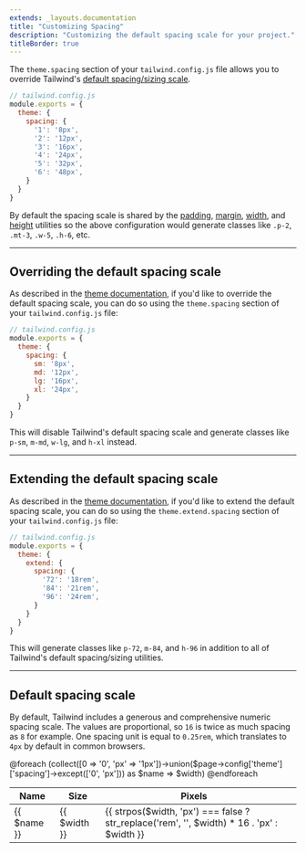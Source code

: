 ```yaml
---
extends: _layouts.documentation
title: "Customizing Spacing"
description: "Customizing the default spacing scale for your project."
titleBorder: true
---
```


The `theme.spacing` section of your `tailwind.config.js` file allows you to override Tailwind's [default spacing/sizing scale](#default-spacing-scale).

```js
// tailwind.config.js
module.exports = {
  theme: {
    spacing: {
      '1': '8px',
      '2': '12px',
      '3': '16px',
      '4': '24px',
      '5': '32px',
      '6': '48px',
    }
  }
}
```

By default the spacing scale is shared by the [padding](/docs/padding), [margin](/docs/margin), [width](/docs/width), and [height](/docs/height) utilities so the above configuration would generate classes like `.p-2`, `.mt-3`, `.w-5`, `.h-6`, etc.

---

## Overriding the default spacing scale

As described in the [theme documentation](/docs/theme#overriding-the-default-theme), if you'd like to override the default spacing scale, you can do so using the `theme.spacing` section of your `tailwind.config.js` file:

```js
// tailwind.config.js
module.exports = {
  theme: {
    spacing: {
      sm: '8px',
      md: '12px',
      lg: '16px',
      xl: '24px',
    }
  }
}
```

This will disable Tailwind's default spacing scale and generate classes like `p-sm`, `m-md`, `w-lg`, and `h-xl` instead.

---

## Extending the default spacing scale


As described in the [theme documentation](/docs/theme#extending-the-default-theme), if you'd like to extend the default spacing scale, you can do so using the `theme.extend.spacing` section of your `tailwind.config.js` file:

```js
// tailwind.config.js
module.exports = {
  theme: {
    extend: {
      spacing: {
        '72': '18rem',
        '84': '21rem',
        '96': '24rem',
      }
    }
  }
}
```

This will generate classes like `p-72`, `m-84`, and `h-96` in addition to all of Tailwind's default spacing/sizing utilities.

---

## Default spacing scale

By default, Tailwind includes a generous and comprehensive numeric spacing scale. The values are proportional, so `16` is twice as much spacing as `8` for example. One spacing unit is equal to `0.25rem`, which translates to `4px` by default in common browsers.

<table>
  <thead>
    <tr>
      <th>Name</th>
      <th>Size</th>
      <th>Pixels</th>
      <th class="hidden sm:table-cell"></th>
    </tr>
  </thead>
  <tbody>
    @foreach (collect([0 => '0', 'px' => '1px'])->union($page->config['theme']['spacing']->except(['0', 'px'])) as $name => $width)
    <tr>
      <td>{{ $name }}</td>
      <td>{{ $width }}</td>
      <td>{{ strpos($width, 'px') === false ? str_replace('rem', '', $width) * 16  . 'px' : $width }}</td>
      <td class="hidden sm:table-cell">
        <div class="h-4 bg-grey-400 w-{{ $name }}"></div>
      </td>
    </tr>
    @endforeach
  </tbody>
</table>
